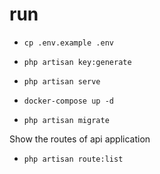 # run

- `cp .env.example .env`

- `php artisan key:generate`

- `php artisan serve`

- `docker-compose up -d`

- `php artisan migrate`

Show the routes of api application

- `php artisan route:list`
